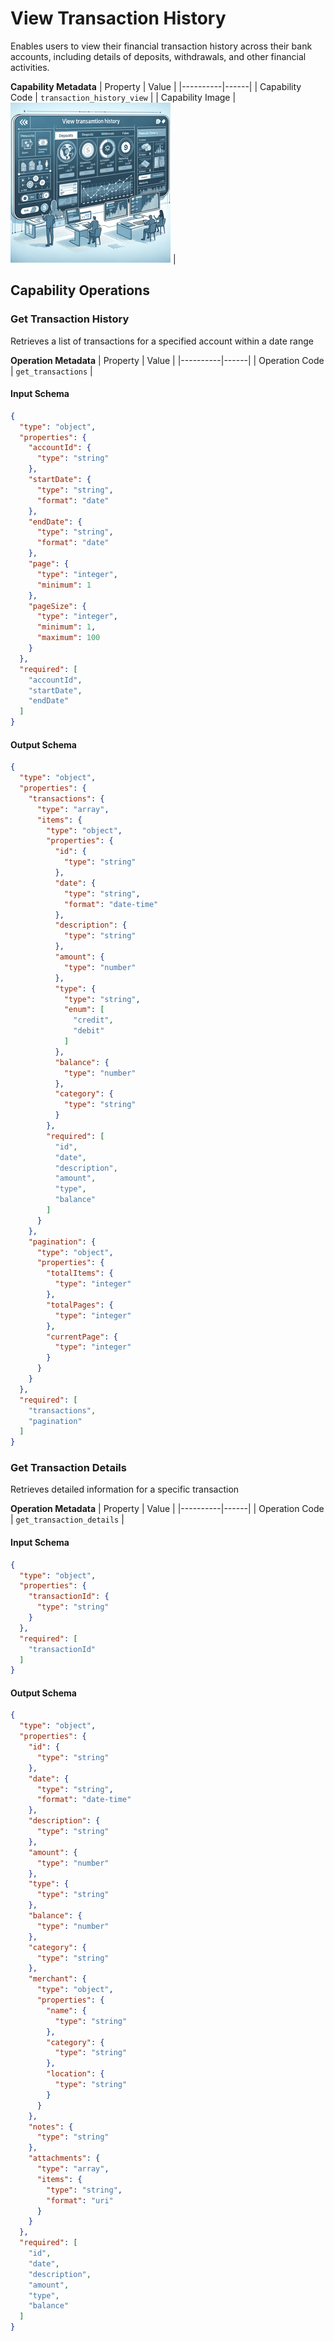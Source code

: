 # View Transaction History
Enables users to view their financial transaction history across their bank accounts, including details of deposits, withdrawals, and other financial activities.

**Capability Metadata**
| Property | Value |
|----------|------|
| Capability Code | `transaction_history_view` |
| Capability Image | ![View Transaction History Capability Small Image](./images/transaction_history_view_small.png) |

## Capability Operations

### Get Transaction History
Retrieves a list of transactions for a specified account within a date range

**Operation Metadata**
| Property | Value |
|----------|------|
| Operation Code | `get_transactions` |

#### Input Schema
```json Get Transaction History operation input schema
{
  "type": "object",
  "properties": {
    "accountId": {
      "type": "string"
    },
    "startDate": {
      "type": "string",
      "format": "date"
    },
    "endDate": {
      "type": "string",
      "format": "date"
    },
    "page": {
      "type": "integer",
      "minimum": 1
    },
    "pageSize": {
      "type": "integer",
      "minimum": 1,
      "maximum": 100
    }
  },
  "required": [
    "accountId",
    "startDate",
    "endDate"
  ]
}
```

#### Output Schema
```json Get Transaction History operation output schema
{
  "type": "object",
  "properties": {
    "transactions": {
      "type": "array",
      "items": {
        "type": "object",
        "properties": {
          "id": {
            "type": "string"
          },
          "date": {
            "type": "string",
            "format": "date-time"
          },
          "description": {
            "type": "string"
          },
          "amount": {
            "type": "number"
          },
          "type": {
            "type": "string",
            "enum": [
              "credit",
              "debit"
            ]
          },
          "balance": {
            "type": "number"
          },
          "category": {
            "type": "string"
          }
        },
        "required": [
          "id",
          "date",
          "description",
          "amount",
          "type",
          "balance"
        ]
      }
    },
    "pagination": {
      "type": "object",
      "properties": {
        "totalItems": {
          "type": "integer"
        },
        "totalPages": {
          "type": "integer"
        },
        "currentPage": {
          "type": "integer"
        }
      }
    }
  },
  "required": [
    "transactions",
    "pagination"
  ]
}
```
### Get Transaction Details
Retrieves detailed information for a specific transaction

**Operation Metadata**
| Property | Value |
|----------|------|
| Operation Code | `get_transaction_details` |

#### Input Schema
```json Get Transaction Details operation input schema
{
  "type": "object",
  "properties": {
    "transactionId": {
      "type": "string"
    }
  },
  "required": [
    "transactionId"
  ]
}
```

#### Output Schema
```json Get Transaction Details operation output schema
{
  "type": "object",
  "properties": {
    "id": {
      "type": "string"
    },
    "date": {
      "type": "string",
      "format": "date-time"
    },
    "description": {
      "type": "string"
    },
    "amount": {
      "type": "number"
    },
    "type": {
      "type": "string"
    },
    "balance": {
      "type": "number"
    },
    "category": {
      "type": "string"
    },
    "merchant": {
      "type": "object",
      "properties": {
        "name": {
          "type": "string"
        },
        "category": {
          "type": "string"
        },
        "location": {
          "type": "string"
        }
      }
    },
    "notes": {
      "type": "string"
    },
    "attachments": {
      "type": "array",
      "items": {
        "type": "string",
        "format": "uri"
      }
    }
  },
  "required": [
    "id",
    "date",
    "description",
    "amount",
    "type",
    "balance"
  ]
}
```
